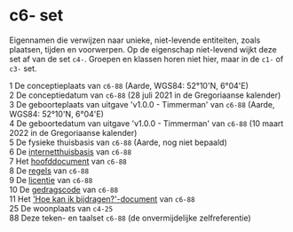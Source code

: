 # c6- set

Eigennamen die verwijzen naar unieke, niet-levende entiteiten, zoals plaatsen, tijden en voorwerpen.
Op de eigenschap niet-levend wijkt deze set af van de set `c4-`.
Groepen en klassen horen niet hier, maar in de `c1-` of `c3-` set.

1  De conceptieplaats van `c6-88`  (Aarde, WGS84: 52°10'N, 6°04'E)  
2  De conceptiedatum van `c6-88` (28 juli 2021 in de Gregoriaanse kalender)  
3  De geboorteplaats van uitgave 'v1.0.0 - Timmerman' van `c6-88` (Aarde, WGS84: 52°10'N, 6°04'E)  
4  De geboortedatum van uitgave 'v1.0.0 - Timmerman' van `c6-88` (10 maart 2022 in de Gregoriaanse kalender)  
5  De fysieke thuisbasis van `c6-88` (Aarde, nog niet bepaald)  
6  De [internetthuisbasis](https://www.c6-88.org) van `c6-88`  
7  Het [hoofddocument](/README.md) van `c6-88`  
8  De [regels](/REGELS.md) van `c6-88`  
9  De [licentie](/LICENCE) van `c6-88`  
10  De [gedragscode](/CODE_OF_CONDUCT.md) van `c6-88`  
11  Het ['Hoe kan ik bijdragen?'-document](/CONTRIBUTING.md) van `c6-88`  
25  De woonplaats van `c4-25`  
88  Deze teken- en taalset `c6-88` (de onvermijdelijke zelfreferentie)  
